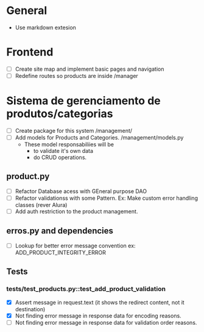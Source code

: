 # General

- Use markdown extesion

# Frontend

- [ ] Create site map and implement basic pages and navigation
- [ ] Redefine routes so products are inside /manager

# Sistema de gerenciamento de produtos/categorias

- [ ] Create package for this system /management/
- [ ] Add models for Products and Categories. /management/models.py
  - These model responsabiliies will be
    - to validate it's own data
    - do CRUD operations.

## product.py

- [ ] Refactor Database acess with GEneral purpose DAO
- [ ] Refactor validationss with some Pattern. Ex: Make custom error handling classes (rever Alura)
- [ ] Add auth restriction to the product management.

## erros.py and dependencies

- [ ] Lookup for better error message convention ex:  ADD_PRODUCT_INTEGRITY_ERROR

## Tests

### tests/test_products.py::test_add_product_validation

- [x] Assert message in request.text (it shows the redirect content, not it destination)
- [x] Not finding error message in response data for encoding reasons.
- [ ] Not finding error message in response data for validation order reasons.
